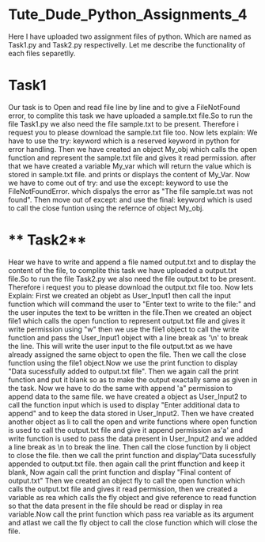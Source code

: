 # Tute_Dude_Python_Assignments_4
Here I have uploaded two assignment files of python. Which are named as Task1.py and Task2.py respectivelly. Let me describe the functionality of each files separetlly.

#                        **Task1**
Our task is to Open and read file line by line and to give a FileNotFound error, to complite this task we have uploaded a sample.txt file.So to run the file Task1.py we also need the file sample.txt to be present. Therefore i request you to please download the sample.txt file too.
Now lets explain:
We have to use the try: keyword which is a reserved keyword in python for error handling. Then we have created an object My_obj which calls the open function and represent the sample.txt file and gives it read permission. after that we have created a variable My_var which will return the value which is stored in sample.txt file. and prints or displays the content of My_Var.
Now we have to come out of try: and use the except: keyword to use the FileNotFoundError. which dispalys the error as "The file sample.txt was not found". Then move out of except: and use the final: keyword which is used to call the close funtion using the refernce of object My_obj.

#                      **  Task2**
Hear we have to write and append a file named output.txt and to display the content of the file, to complite this task we have uploaded a output.txt file.So to run the file Task2.py we also need the file output.txt to be present. Therefore i request you to please download the output.txt file too.
Now lets Explain:
First we created an objebt as User_Input1 then call the input function which will command the user to "Enter text to write to the file:" and the user inputes the text to be written in the file.Then we created an object file1 which calls the open function to represent output.txt file and gives it write permission using "w"
then we use the file1 object to call the write function and pass the User_Input1 object with a line break as '\n' to break the line. This will write the user input to the file output.txt as we have already assigned the same object to open the file. Then we call the close function using the file1 object.Now we use the print function to display "Data sucessfully added to output.txt file". Then we again call the print function and put it blank so as to make the output exactally same as given in the task.
  Now we have to do the same with append 'a" permission to append data to the same file. we have created a object as User_Input2 to call the function input which is used to display "Enter additional data to append" and to keep the data stored in User_Input2. Then we have created another object as li to call the open and write functions where open function is used to call the output.txt file and give it append permission as'a' and write function is used to pass the data present in User_Input2 and we added a line break as \n to break the line. Then call the close function by li object to close the file. then we call the print function and display"Data sucessfully appended to output.txt file. then again call the print ffunction and keep it blank, Now again call the print function and display "Final content of output.txt" 
  Then we created an object fly to call the open function which calls the output.txt file and gives it read permission, then we created a variable as rea which calls the fly object and give reference to read function so that the data present in the file should be read or display in rea variable.Now call the print function which pass rea variable as its argument and atlast we call the fly object to call the close function which will close the file.
